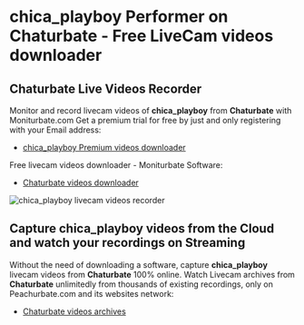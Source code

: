 # chica_playboy Performer on Chaturbate - Free LiveCam videos downloader

## Chaturbate Live Videos Recorder

Monitor and record livecam videos of **chica_playboy** from **Chaturbate** with Moniturbate.com
Get a premium trial for free by just and only registering with your Email address:
* [chica_playboy Premium videos downloader](https://moniturbate.com/request-demo-licence-key.html)

Free livecam videos downloader - Moniturbate Software:
* [Chaturbate videos downloader](https://moniturbate.com/moniturbate-download-software.html)

![chica_playboy livecam videos recorder](https://peachurnet.com/templates/moniturbate-software.png)


## Capture chica_playboy videos from the Cloud and watch your recordings on Streaming

Without the need of downloading a software, capture **chica_playboy** livecam videos from **Chaturbate** 100% online.
Watch Livecam archives from **Chaturbate** unlimitedly from thousands of existing recordings, only on Peachurbate.com and its websites network:
* [Chaturbate videos archives](https://peachurnet.com/)